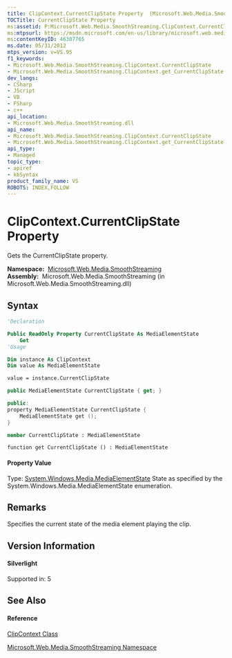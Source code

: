 ```yaml
---
title: ClipContext.CurrentClipState Property  (Microsoft.Web.Media.SmoothStreaming)
TOCTitle: CurrentClipState Property
ms:assetid: P:Microsoft.Web.Media.SmoothStreaming.ClipContext.CurrentClipState
ms:mtpsurl: https://msdn.microsoft.com/en-us/library/microsoft.web.media.smoothstreaming.clipcontext.currentclipstate(v=VS.95)
ms:contentKeyID: 46307765
ms.date: 05/31/2012
mtps_version: v=VS.95
f1_keywords:
- Microsoft.Web.Media.SmoothStreaming.ClipContext.CurrentClipState
- Microsoft.Web.Media.SmoothStreaming.ClipContext.get_CurrentClipState
dev_langs:
- CSharp
- JScript
- VB
- FSharp
- c++
api_location:
- Microsoft.Web.Media.SmoothStreaming.dll
api_name:
- Microsoft.Web.Media.SmoothStreaming.ClipContext.CurrentClipState
- Microsoft.Web.Media.SmoothStreaming.ClipContext.get_CurrentClipState
api_type:
- Managed
topic_type:
- apiref
- kbSyntax
product_family_name: VS
ROBOTS: INDEX,FOLLOW
---
```


# ClipContext.CurrentClipState Property

Gets the CurrentClipState property.

**Namespace:**  [Microsoft.Web.Media.SmoothStreaming](microsoft-web-media-smoothstreaming-namespace_1.md)  
**Assembly:**  Microsoft.Web.Media.SmoothStreaming (in Microsoft.Web.Media.SmoothStreaming.dll)

## Syntax

``` vb
'Declaration

Public ReadOnly Property CurrentClipState As MediaElementState
    Get
'Usage

Dim instance As ClipContext
Dim value As MediaElementState

value = instance.CurrentClipState
```

``` csharp
public MediaElementState CurrentClipState { get; }
```

``` c++
public:
property MediaElementState CurrentClipState {
    MediaElementState get ();
}
```

``` fsharp
member CurrentClipState : MediaElementState
```

``` jscript
function get CurrentClipState () : MediaElementState
```

#### Property Value

Type: [System.Windows.Media.MediaElementState](https://msdn.microsoft.com/en-us/library/cc190214\(v=vs.95\))  
State as specified by the System.Windows.Media.MediaElementState enumeration.

## Remarks

Specifies the current state of the media element playing the clip.

## Version Information

#### Silverlight

Supported in: 5  

## See Also

#### Reference

[ClipContext Class](clipcontext-class-microsoft-web-media-smoothstreaming_1.md)

[Microsoft.Web.Media.SmoothStreaming Namespace](microsoft-web-media-smoothstreaming-namespace_1.md)

